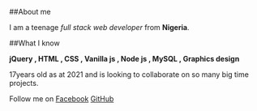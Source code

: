 ##About me

I am a teenage _full stack web developer_ from **Nigeria**.

##What I know

**jQuery , HTML , CSS , Vanilla js , Node js , MySQL , Graphics design**


17years old as at 2021 and is looking to collaborate on so many big time projects.

Follow me on
[Facebook](facebook.com/udezueoluomachi.chimaobi)
[GitHub](GitHub.com/udezueoluomachi)
